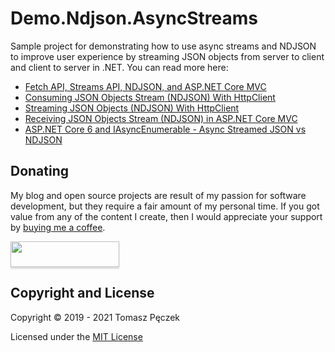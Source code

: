 # Demo.Ndjson.AsyncStreams

Sample project for demonstrating how to use async streams and NDJSON to improve user experience by streaming JSON objects from server to client and client to server in .NET. You can read more here:

- [Fetch API, Streams API, NDJSON, and ASP.NET Core MVC](https://www.tpeczek.com/2019/04/fetch-api-streams-api-ndjson-and-aspnet.html)
- [Consuming JSON Objects Stream (NDJSON) With HttpClient](https://www.tpeczek.com/2020/10/consuming-json-objects-stream-ndjson.html)
- [Streaming JSON Objects (NDJSON) With HttpClient](https://www.tpeczek.com/2021/05/streaming-json-objects-ndjson-with.html)
- [Receiving JSON Objects Stream (NDJSON) in ASP.NET Core MVC](https://www.tpeczek.com/2021/05/receiving-json-objects-stream-ndjson-in.html)
- [ASP.NET Core 6 and IAsyncEnumerable - Async Streamed JSON vs NDJSON](https://www.tpeczek.com/2021/07/aspnet-core-6-and-iasyncenumerable.html)

## Donating

My blog and open source projects are result of my passion for software development, but they require a fair amount of my personal time. If you got value from any of the content I create, then I would appreciate your support by [buying me a coffee](https://www.buymeacoffee.com/tpeczek).

<a href="https://www.buymeacoffee.com/tpeczek"><img src="https://www.buymeacoffee.com/assets/img/custom_images/black_img.png" style="height: 41px !important;width: 174px !important;box-shadow: 0px 3px 2px 0px rgba(190, 190, 190, 0.5) !important;-webkit-box-shadow: 0px 3px 2px 0px rgba(190, 190, 190, 0.5) !important;"  target="_blank"></a>

## Copyright and License

Copyright © 2019 - 2021 Tomasz Pęczek

Licensed under the [MIT License](https://github.com/tpeczek/Demo.Ndjson.AsyncStreams/blob/master/LICENSE.md)
